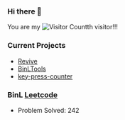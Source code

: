 ### Hi there 👋

You are my ![Visitor Count](https://profile-counter.glitch.me/BinL233/count.svg)th visitor!!!

### Current Projects
- [Revive](https://github.com/BinL233/Revive)
- [BinLTools](https://github.com/BinL233/BinLTools_Gin)
- [key-press-counter](https://github.com/BinL233/key-press-counter)

### BinL [Leetcode](https://leetcode.cn/u/binl233/)

* Problem Solved: 242
